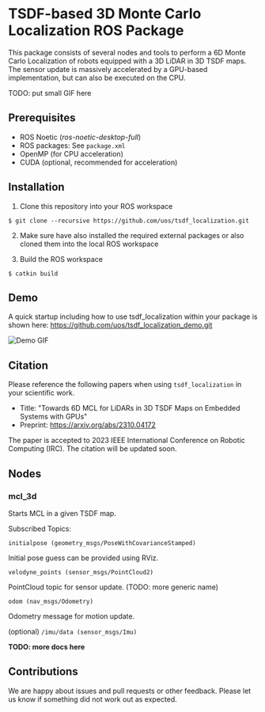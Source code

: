# TSDF-based 3D Monte Carlo Localization ROS Package

This package consists of several nodes and tools to perform a 6D Monte Carlo Localization of robots equipped with a 3D LiDAR in 3D TSDF maps.
The sensor update is massively accelerated by a GPU-based implementation, but can also be executed on the CPU.

TODO: put small GIF here

## Prerequisites
* ROS Noetic (*ros-noetic-desktop-full*)
* ROS packages: See `package.xml`
* OpenMP (for CPU acceleration)
* CUDA (optional, recommended for acceleration)

## Installation

1. Clone this repository into your ROS workspace
```console
$ git clone --recursive https://github.com/uos/tsdf_localization.git
```
2. Make sure have also installed the required external packages or also cloned them into the local ROS workspace

3. Build the ROS workspace
```console
$ catkin build
```

## Demo

A quick startup including how to use tsdf_localization within your package is shown here: https://github.com/uos/tsdf_localization_demo.git

![Demo GIF](./doc/TSDFLoc.gif)


## Citation

Please reference the following papers when using `tsdf_localization` in your scientific work.

- Title: "Towards 6D MCL for LiDARs in 3D TSDF Maps on Embedded Systems with GPUs"
- Preprint: https://arxiv.org/abs/2310.04172

The paper is accepted to 2023 IEEE International Conference on Robotic Computing (IRC). The citation will be updated soon.

## Nodes

### mcl_3d

Starts MCL in a given TSDF map.

Subscribed Topics:

`initialpose (geometry_msgs/PoseWithCovarianceStamped)`

Initial pose guess can be provided using RViz.

`velodyne_points (sensor_msgs/PointCloud2)` 

PointCloud topic for sensor update. (TODO: more generic name)

`odom (nav_msgs/Odometry)`

Odometry message for motion update.

(optional) `/imu/data (sensor_msgs/Imu)`




**TODO: more docs here**








## Contributions

We are happy about issues and pull requests or other feedback. Please let us know if something did not work out as expected.

